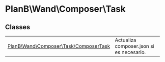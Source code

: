 
                                                                                                                                            
    
# PlanB\Wand\Composer\Task



## Classes
| | |
| --- | --- |
| [PlanB\Wand\Composer\Task\ComposerTask](../../../PlanB/Wand/Composer/Task/ComposerTask.md) | Actualiza composer.json si es necesario. |






                                                                                                                                                                                                                                                                                                                                                                                                            
    
                                                                                                                                                                                                                                                                             
                